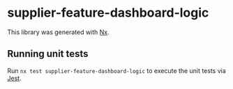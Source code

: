 # supplier-feature-dashboard-logic

This library was generated with [Nx](https://nx.dev).

## Running unit tests

Run `nx test supplier-feature-dashboard-logic` to execute the unit tests via [Jest](https://jestjs.io).
